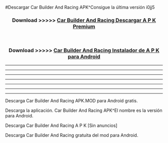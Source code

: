 #Descargar Car Builder And Racing  APK^Consigue la última versión i0jj5



<div align="center">
<h3>Download >>>>> <a href="https://es-sites.web.app/?es= Car Builder And Racing ">Car Builder And Racing  Descargar A P K Premium</a></h3><br>

<h3>Download >>>>> <a href="https://es-sites.web.app/?es= Car Builder And Racing ">Car Builder And Racing  Instalador de A P K para Android</a></h3>
</div>


----------------------------------------------------------

----------------------------------------------------------

----------------------------------------------------------

----------------------------------------------------------

----------------------------------------------------------

----------------------------------------------------------

----------------------------------------------------------

Descarga Car Builder And Racing  APK.MOD para Android gratis.

Descarga la aplicación. Car Builder And Racing  APK^El nombre es la versión para Android.

Descarga Car Builder And Racing  A P K [Sin anuncios]

Descarga Car Builder And Racing  gratuita del mod para Android.


